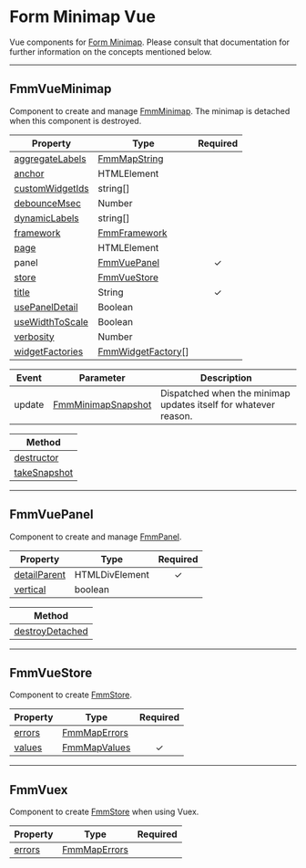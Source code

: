 # Form Minimap Vue
Vue components for [Form Minimap](https://github.com/sparrowhawk-ea/fmmp-core).
Please consult that documentation for further information on the concepts mentioned below.

***
## FmmVueMinimap
Component to create and manage [FmmMinimap](https://github.com/sparrowhawk-ea/fmmp-core#fmmminimap).
The minimap is detached when this component is destroyed.

Property | Type | Required
--- | --- | :---:
[aggregateLabels](https://github.com/sparrowhawk-ea/fmmp-core#mcp-aggregatelabels) | [FmmMapString](https://github.com/sparrowhawk-ea/fmmp-core#fmmmapstring)
[anchor](https://github.com/sparrowhawk-ea/fmmp-core#mcp-anchor) | HTMLElement
[customWidgetIds](https://github.com/sparrowhawk-ea/fmmp-core#mm-compose-customwidgetids) | string[]
[debounceMsec](https://github.com/sparrowhawk-ea/fmmp-core#mcp-debouncemsec) | Number
[dynamicLabels](https://github.com/sparrowhawk-ea/fmmp-core#mcp-dynamiclabels) | string[]
[framework](https://github.com/sparrowhawk-ea/fmmp-core#mcp-framework) | [FmmFramework](https://github.com/sparrowhawk-ea/fmmp-core#fmmframework)
[page](https://github.com/sparrowhawk-ea/fmmp-core#mcp-page) | HTMLElement
panel | [FmmVuePanel](#fmmvuepanel) | &check;
[store](https://github.com/sparrowhawk-ea/fmmp-core#mcp-store) | [FmmVueStore](#fmmvuestore)
[title](https://github.com/sparrowhawk-ea/fmmp-core#mcp-title) | String | &check;
[usePanelDetail](https://github.com/sparrowhawk-ea/fmmp-core#mcp-usepaneldetail) | Boolean
[useWidthToScale](https://github.com/sparrowhawk-ea/fmmp-core#mcp-usewidthtoscale) | Boolean
[verbosity](https://github.com/sparrowhawk-ea/fmmp-core#mcp-verbosity) | Number
[widgetFactories](https://github.com/sparrowhawk-ea/fmmp-core#mcp-widgetfactories) | [FmmWidgetFactory](https://github.com/sparrowhawk-ea/fmmp-core#fmmwidgetfactory)[]

Event | Parameter | Description
--- | --- | ---
update | [FmmMinimapSnapshot](https://github.com/sparrowhawk-ea/fmmp-core#fmmminimapsnapshot) | Dispatched when the minimap updates itself for whatever reason.

| Method
| ---
| [destructor](https://github.com/sparrowhawk-ea/fmmp-core#mm-destructor)
| [takeSnapshot](https://github.com/sparrowhawk-ea/fmmp-core#mm-takesnapshot)

***
## FmmVuePanel
Component to create and manage [FmmPanel](https://github.com/sparrowhawk-ea/fmmp-core#fmmmpanel).

Property | Type | Required
--- | --- | :---:
[detailParent](https://github.com/sparrowhawk-ea/fmmp-core#pcp-detailparent) | HTMLDivElement | &check;
[vertical](https://github.com/sparrowhawk-ea/fmmp-core#pcp-vertical) | boolean

| Method
| ---
| [destroyDetached](https://github.com/sparrowhawk-ea/fmmp-core#pm-destroydetached)

***
## FmmVueStore
Component to create [FmmStore](https://github.com/sparrowhawk-ea/fmmp-core#fmmstore).

Property | Type | Required
--- | --- | :---:
[errors](https://github.com/sparrowhawk-ea/fmmp-core#scp-errors) | [FmmMapErrors](https://github.com/sparrowhawk-ea/fmmp-core#fmmmaperrors)
[values](https://github.com/sparrowhawk-ea/fmmp-core#scp-values) | [FmmMapValues](https://github.com/sparrowhawk-ea/fmmp-core#fmmmapvalues) | &check;

***
## FmmVuex
Component to create [FmmStore](https://github.com/sparrowhawk-ea/fmmp-core#fmmstore) when using Vuex.

Property | Type | Required
--- | --- | :---:
[errors](https://github.com/sparrowhawk-ea/fmmp-core#scp-errors) | [FmmMapErrors](https://github.com/sparrowhawk-ea/fmmp-core#fmmmaperrors)
